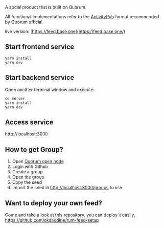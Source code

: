 A social product that is built on Quorum.

All functional implementations refer to the [ActivityPub](https://docs.rumsystem.net/docs/data-format-and-examples/) format recommended by Quorum official.

live version: [https://feed.base.one](https://feed.base.one/)

## Start frontend service

```
yarn install
yarn dev
```

## Start backend service

Open another terminal window and execute:

```
cd server
yarn install
yarn dev
```

## Access service

http://localhost:3000

## How to get Group?

1. Open [Quorum open node](https://node.rumsystem.net/)
2. Login with Github
3. Create a group
4. Open the group
5. Copy the seed
6. Import the seed in [http://localhost:3000/groups](http://localhost:3000/groups) to use

## Want to deploy your own feed?

Come and take a look at this repository, you can deploy it easily, https://github.com/okdaodine/rum-feed-setup